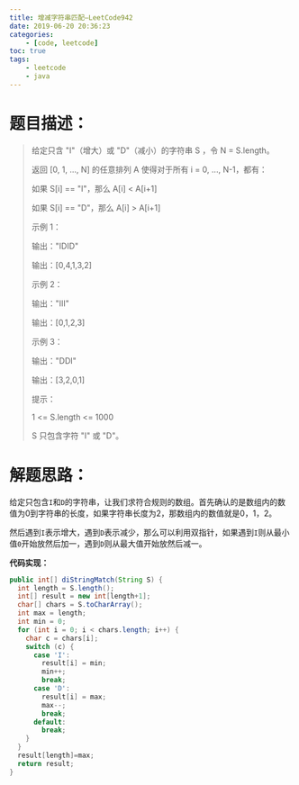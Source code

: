 ```yaml
---
title: 增减字符串匹配—LeetCode942
date: 2019-06-20 20:36:23
categories: 
	- [code, leetcode]
toc: true
tags: 
	- leetcode
	- java
---
```


# 题目描述：

> 给定只含 "I"（增大）或 "D"（减小）的字符串 S ，令 N = S.length。
>
> 返回 [0, 1, ..., N] 的任意排列 A 使得对于所有 i = 0, ..., N-1，都有：
>
> 如果 S[i] == "I"，那么 A[i] < A[i+1]
>
> 如果 S[i] == "D"，那么 A[i] > A[i+1]
>
> 示例 1：
>
> 输出："IDID"
>
> 输出：[0,4,1,3,2]
>
> 示例 2：
>
> 输出："III"
>
> 输出：[0,1,2,3]
>
> 示例 3：
>
> 输出："DDI"
>
> 输出：[3,2,0,1]
>
> 提示：
>
> 1 <= S.length <= 1000
>
> S 只包含字符 "I" 或 "D"。
> 

<!-- more -->

# 解题思路：

给定只包含`I`和`D`的字符串，让我们求符合规则的数组。首先确认的是数组内的数值为0到字符串的长度，如果字符串长度为2，那数组内的数值就是0，1，2。  

然后遇到`I`表示增大，遇到`D`表示减少，那么可以利用双指针，如果遇到`I`则从最小值`0`开始放然后加一，遇到`D`则从最大值开始放然后减一。

**代码实现：**

```java
public int[] diStringMatch(String S) {
  int length = S.length();
  int[] result = new int[length+1];
  char[] chars = S.toCharArray();
  int max = length;
  int min = 0;
  for (int i = 0; i < chars.length; i++) {
    char c = chars[i];
    switch (c) {
      case 'I':
        result[i] = min;
        min++;
        break;
      case 'D':
        result[i] = max;
        max--;
        break;
      default:
        break;
    }
  }
  result[length]=max;
  return result;
}
```

